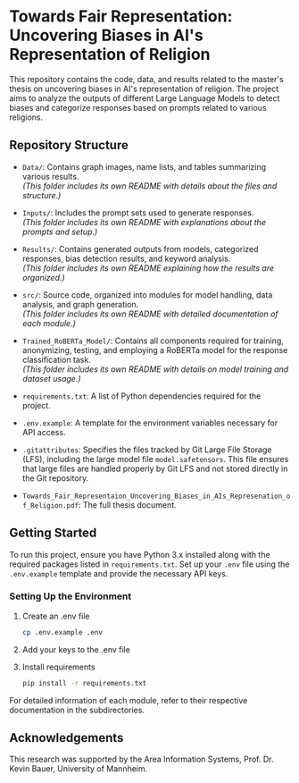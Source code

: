 # Towards Fair Representation:<br>Uncovering Biases in AI's Representation of Religion

This repository contains the code, data, and results related to the master's thesis on uncovering biases in AI's representation of religion. The project aims to analyze the outputs of different Large Language Models to detect biases and categorize responses based on prompts related to various religions.

## Repository Structure

- `Data/`: Contains graph images, name lists, and tables summarizing various results.  
  *(This folder includes its own README with details about the files and structure.)*
  
- `Inputs/`: Includes the prompt sets used to generate responses.  
  *(This folder includes its own README with explanations about the prompts and setup.)*

- `Results/`: Contains generated outputs from models, categorized responses, bias detection results, and keyword analysis.  
  *(This folder includes its own README explaining how the results are organized.)*

- `src/`: Source code, organized into modules for model handling, data analysis, and graph generation.  
  *(This folder includes its own README with detailed documentation of each module.)*

- `Trained_RoBERTa_Model/`: Contains all components required for training, anonymizing, testing, and employing a RoBERTa model for the response classification task.   
  *(This folder includes its own README with details on model training and dataset usage.)*

- `requirements.txt`: A list of Python dependencies required for the project.

- `.env.example`: A template for the environment variables necessary for API access.

- `.gitattributes`: Specifies the files tracked by Git Large File Storage (LFS), including the large model file `model.safetensors`. This file ensures that large files are handled properly by Git LFS and not stored directly in the Git repository.

- `Towards_Fair_Representaion_Uncovering_Biases_in_AIs_Represenation_of_Religion.pdf`: The full thesis document.

## Getting Started

To run this project, ensure you have Python 3.x installed along with the required packages listed in `requirements.txt`. Set up your `.env` file using the `.env.example` template and provide the necessary API keys.

### Setting Up the Environment

1. Create an .env file
    ```bash
    cp .env.example .env
    ```
   
2. Add your keys to the .env file

3. Install requirements
    ```bash
    pip install -r requirements.txt
    ```

For detailed information of each module, refer to their respective documentation in the subdirectories.

## Acknowledgements

This research was supported by the Area Information Systems, Prof. Dr. Kevin Bauer, University of Mannheim.